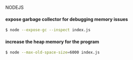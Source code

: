 NODEJS

#### expose garbage collector for debugging memory issues

```bash
$ node --expose-gc --inspect index.js
```

#### increase the heap memory for the program

```bash
$ node --max-old-space-size=6000 index.js
```
